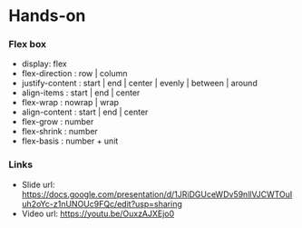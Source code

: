 # Hands-on

### Flex box

- display: flex
- flex-direction : row | column
- justify-content : start | end | center | evenly | between | around
- align-items : start | end | center
- flex-wrap : nowrap | wrap
- align-content : start | end | center
- flex-grow : number
- flex-shrink : number
- flex-basis : number + unit

### Links

- Slide url: https://docs.google.com/presentation/d/1JRiDGUceWDv59nllVJCWTOuIuh2oYc-z1nUNOUc9FQc/edit?usp=sharing
- Video url: https://youtu.be/OuxzAJXEjo0
